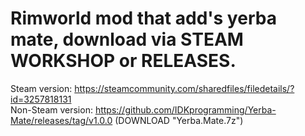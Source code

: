 Rimworld mod that add's yerba mate, download via STEAM WORKSHOP or RELEASES.
================================================================================
Steam version: https://steamcommunity.com/sharedfiles/filedetails/?id=3257818131  
Non-Steam version: https://github.com/IDKprogramming/Yerba-Mate/releases/tag/v1.0.0 (DOWNLOAD "Yerba.Mate.7z")
